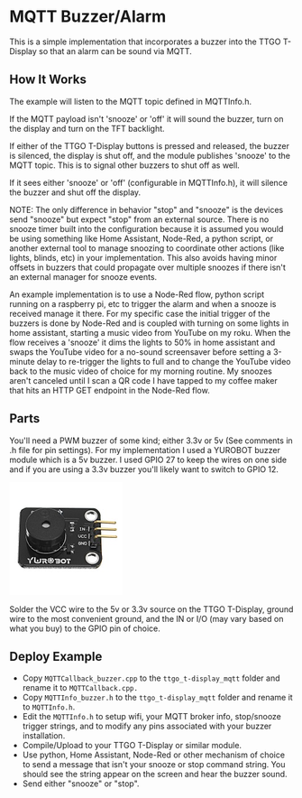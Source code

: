 # MQTT Buzzer/Alarm

This is a simple implementation that incorporates a buzzer into the TTGO T-Display so that an alarm can be sound via MQTT.

## How It Works

The example will listen to the MQTT topic defined in MQTTInfo.h.

If the MQTT payload isn't 'snooze' or 'off' it will sound the buzzer, turn on the display and turn on the TFT backlight.

If either of the TTGO T-Display buttons is pressed and released, the buzzer is silenced, the display is shut off, and the module publishes 'snooze' to the MQTT topic. This is to signal other buzzers to shut off as well.

If it sees either 'snooze' or 'off' (configurable in MQTTInfo.h), it will silence the buzzer and shut off the display.

NOTE: The only difference in behavior "stop" and "snooze" is the devices send "snooze" but expect "stop" from an external source. There is no snooze timer built into the configuration because it is assumed you would be using something like Home Assistant, Node-Red, a python script, or another external tool to manage snoozing to coordinate other actions (like lights, blinds, etc) in your implementation. This also avoids having minor offsets in buzzers that could propagate over multiple snoozes if there isn't an external manager for snooze events.

An example implementation is to use a Node-Red flow, python script running on a raspberry pi, etc to trigger the alarm and when a snooze is received manage it there. For my specific case the initial trigger of the buzzers is done by Node-Red and is coupled with turning on some lights in home assistant, starting a music video from YouTube on my roku. When the flow receives a 'snooze' it dims the lights to 50% in home assistant and swaps the YouTube video for a no-sound screensaver before setting a 3-minute delay to re-trigger the lights to full and to change the YouTube video back to the music video of choice for my morning routine. My snoozes aren't canceled until I scan a QR code I have tapped to my coffee maker that hits an HTTP GET endpoint in the Node-Red flow.

## Parts

You'll need a PWM buzzer of some kind; either 3.3v or 5v (See comments in .h file for pin settings). For my implementation I used a YUROBOT buzzer module which is a 5v buzzer. I used GPIO 27 to keep the wires on one side and if you are using a 3.3v buzzer you'll likely want to switch to GPIO 12.

![Buzzer Module](buzzer.jpg "Buzzer Module")

Solder the VCC wire to the 5v or 3.3v source on the TTGO T-Display, ground wire to the most convenient ground, and the IN or I/O (may vary based on what you buy) to the GPIO pin of choice.

## Deploy Example

- Copy `MQTTCallback_buzzer.cpp` to the `ttgo_t-display_mqtt` folder and rename it to `MQTTCallback.cpp.`
- Copy `MQTTInfo_buzzer.h` to the `ttgo_t-display_mqtt` folder and rename it to `MQTTInfo.h`.
- Edit the `MQTTInfo.h` to setup wifi, your MQTT broker info, stop/snooze trigger strings, and to modify any pins associated with your buzzer installation.
- Compile/Upload to your TTGO T-Display or similar module.
- Use python, Home Assistant, Node-Red or other mechanism of choice to send a message that isn't your snooze or stop command string. You should see the string appear on the screen and hear the buzzer sound.
- Send either "snooze" or "stop".
